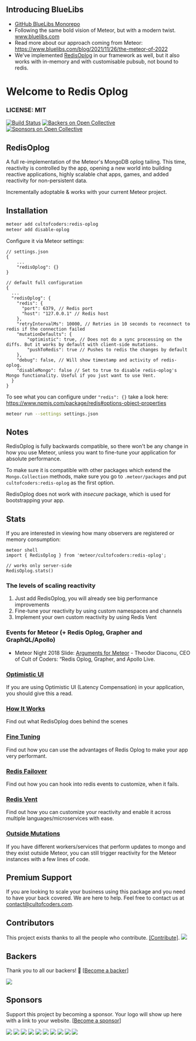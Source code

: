 ## Introducing BlueLibs

- [GitHub BlueLibs Monorepo](https://github.com/bluelibs/bluelibs)
- Following the same bold vision of Meteor, but with a modern twist. www.bluelibs.com
- Read more about our approach coming from Meteor: https://www.bluelibs.com/blog/2021/11/26/the-meteor-of-2022
- We've implemented [RedisOplog](https://www.bluelibs.com/docs/package-x-bundle#live-data) in our framework as well, but it also works with in-memory and with customisable pubsub, not bound to redis.

# Welcome to Redis Oplog

### LICENSE: MIT

[![Build Status](https://api.travis-ci.org/cult-of-coders/redis-oplog.svg?branch=master)](https://travis-ci.org/cult-of-coders/redis-oplog) [![Backers on Open Collective](https://opencollective.com/redis-oplog/backers/badge.svg)](#backers) [![Sponsors on Open Collective](https://opencollective.com/redis-oplog/sponsors/badge.svg)](#sponsors)

## RedisOplog

A full re-implementation of the Meteor's MongoDB oplog tailing. This time, reactivity is controlled by the app, opening a new world
into building reactive applications, highly scalable chat apps, games, and added reactivity for non-persistent data.

Incrementally adoptable & works with your current Meteor project.

## Installation

```bash
meteor add cultofcoders:redis-oplog
meteor add disable-oplog
```

Configure it via Meteor settings:

```
// settings.json
{
    ...
    "redisOplog": {}
}

// default full configuration
{
  ...
  "redisOplog": {
    "redis": {
      "port": 6379, // Redis port
      "host": "127.0.0.1" // Redis host
    },
    "retryIntervalMs": 10000, // Retries in 10 seconds to reconnect to redis if the connection failed
    "mutationDefaults": {
        "optimistic": true, // Does not do a sync processing on the diffs. But it works by default with client-side mutations.
        "pushToRedis": true // Pushes to redis the changes by default
    },
    "debug": false, // Will show timestamp and activity of redis-oplog.
    "disableMongo": false // Set to true to disable redis-oplog's Mongo functionality. Useful if you just want to use Vent.
  }
}
```

To see what you can configure under `"redis": {}` take a look here:
https://www.npmjs.com/package/redis#options-object-properties

```bash
meteor run --settings settings.json
```

## Notes

RedisOplog is fully backwards compatible, so there won't be any change in how you use Meteor, unless you want to fine-tune your application for absolute performance.

To make sure it is compatible with other packages which extend the `Mongo.Collection` methods, make sure you go to `.meteor/packages`
and put `cultofcoders:redis-oplog` as the first option.

RedisOplog does not work with _insecure_ package, which is used for bootstrapping your app.

## Stats

If you are interested in viewing how many observers are registered or memory consumption:

```
meteor shell
import { RedisOplog } from 'meteor/cultofcoders:redis-oplog';

// works only server-side
RedisOplog.stats()
```

### The levels of scaling reactivity

1.  Just add RedisOplog, you will already see big performance improvements
2.  Fine-tune your reactivity by using custom namespaces and channels
3.  Implement your own custom reactivity by using Redis Vent

### Events for Meteor (+ Redis Oplog, Grapher and GraphQL/Apollo)

*   Meteor Night 2018 Slide: [Arguments for Meteor](https://drive.google.com/file/d/1Tx9vO-XezO3DI2uAYalXPvhJ-Avqc4-q/view) - Theodor Diaconu, CEO of Cult of Coders: “Redis Oplog, Grapher, and Apollo Live.

### [Optimistic UI](docs/optimistic_ui.md)

If you are using Optimistic UI (Latency Compensation) in your application, you should give this a read.

### [How It Works](docs/how_it_works.md)

Find out what RedisOplog does behind the scenes

### [Fine Tuning](docs/finetuning.md)

Find out how you can use the advantages of Redis Oplog to make your app very performant.

### [Redis Failover](docs/failover.md)

Find out how you can hook into redis events to customize, when it fails.

### [Redis Vent](docs/vent.md)

Find out how you can customize your reactivity and enable it across multiple languages/microservices with ease.

### [Outside Mutations](docs/outside_mutations.md)

If you have different workers/services that perform updates to mongo and they exist outside Meteor, you can still trigger
reactivity for the Meteor instances with a few lines of code.

## Premium Support

If you are looking to scale your business using this package and you need to have your back covered. We are here to help. Feel free to contact us
at contact@cultofcoders.com.

## Contributors

This project exists thanks to all the people who contribute. [[Contribute]](CONTRIBUTING.md).
<a href="graphs/contributors"><img src="https://opencollective.com/redis-oplog/contributors.svg?width=890" /></a>

## Backers

Thank you to all our backers! 🙏 [[Become a backer](https://opencollective.com/redis-oplog#backer)]

<a href="https://opencollective.com/redis-oplog#backers" target="_blank"><img src="https://opencollective.com/redis-oplog/backers.svg?width=890"></a>

## Sponsors

Support this project by becoming a sponsor. Your logo will show up here with a link to your website. [[Become a sponsor](https://opencollective.com/redis-oplog#sponsor)]

<a href="https://opencollective.com/redis-oplog/sponsor/0/website" target="_blank"><img src="https://opencollective.com/redis-oplog/sponsor/0/avatar.svg"></a>
<a href="https://opencollective.com/redis-oplog/sponsor/1/website" target="_blank"><img src="https://opencollective.com/redis-oplog/sponsor/1/avatar.svg"></a>
<a href="https://opencollective.com/redis-oplog/sponsor/2/website" target="_blank"><img src="https://opencollective.com/redis-oplog/sponsor/2/avatar.svg"></a>
<a href="https://opencollective.com/redis-oplog/sponsor/3/website" target="_blank"><img src="https://opencollective.com/redis-oplog/sponsor/3/avatar.svg"></a>
<a href="https://opencollective.com/redis-oplog/sponsor/4/website" target="_blank"><img src="https://opencollective.com/redis-oplog/sponsor/4/avatar.svg"></a>
<a href="https://opencollective.com/redis-oplog/sponsor/5/website" target="_blank"><img src="https://opencollective.com/redis-oplog/sponsor/5/avatar.svg"></a>
<a href="https://opencollective.com/redis-oplog/sponsor/6/website" target="_blank"><img src="https://opencollective.com/redis-oplog/sponsor/6/avatar.svg"></a>
<a href="https://opencollective.com/redis-oplog/sponsor/7/website" target="_blank"><img src="https://opencollective.com/redis-oplog/sponsor/7/avatar.svg"></a>
<a href="https://opencollective.com/redis-oplog/sponsor/8/website" target="_blank"><img src="https://opencollective.com/redis-oplog/sponsor/8/avatar.svg"></a>
<a href="https://opencollective.com/redis-oplog/sponsor/9/website" target="_blank"><img src="https://opencollective.com/redis-oplog/sponsor/9/avatar.svg"></a>

